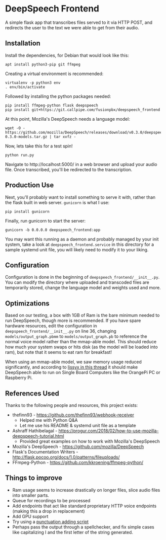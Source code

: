 # DeepSpeech Frontend

A simple flask app that transcribes files served to it via HTTP POST, and redirects the user to the text we were able to get from their audio.

## Installation
Install the dependencies, for Debian that would look like this:

```
apt install python3-pip git ffmpeg
```
Creating a virtual environment is recommended:

```
virtualenv -p python3 env
. env/bin/activate
```

Followed by installing the python packages needed:

```
pip install ffmpeg-python flask deepspeech
pip install git+https://git.callpipe.com/fusionpbx/deepspeech_frontend
```

At this point, Mozilla's DeepSpeech needs a language model:
```
wget -O - https://github.com/mozilla/DeepSpeech/releases/download/v0.3.0/deepspeech-0.3.0-models.tar.gz | tar xvfz -
```

Now, lets take this for a test spin!
```
python run.py
```
Navigate to http://localhost:5000/ in a web browser and upload your audio file. Once transcribed, you'll be redirected to the transcription.

## Production Use
Next, you'll probably want to install something to serve it with, rather than the flask built in web server.
`gunicorn` is what I use:

```
pip install gunicorn
```

Finally, run gunicorn to start the server:

```
gunicorn -b 0.0.0.0 deepspeech_frontend:app
```

You may want this running as a daemon and probably managed by your init system, take a look at
`deepspeech_frontend.service` in this directory for a sample systemd unit file, you will likely need to modify it
to your liking.

## Configuration
Configuration is done in the beginning of `deepspeech_frontend/__init__.py`. You can modify the directory where uploaded and transcoded files are temporarily stored, change the language model and weights used and more.

## Optimizations
Based on our testing, a box with 1GB of Ram is the bare minimum needed to run DeepSpeech, though more is recommended. If you have spare hardware resources, edit the configuration in `deepspeech_frontend/__init__.py` on line 36, changing `models/output_graph.pbmm` to `models/output_graph.pb` to reference the normal voice model rather than the mmap-able model. This should reduce how much your system swaps or hits disk (as the model will be loaded into ram), but note that it seems to eat ram for breakfast!

When using an mmap-able model, we saw memory usage reduced significantly, and according to [lissyx in this thread](https://discourse.mozilla.org/t/error-while-running-sample-model-on-raspbian-gnu-linux-9-4-stretch/28599/4) it should make DeepSpeech able to run on Single Board Computers like the OrangePi PC or Raspberry Pi.

## References Used
Thanks to the following people and resources, this project exists:
* thefinn93 - https://github.com/thefinn93/webhook-receiver
   * Helped me with Python Q&A
   * Let me use his README & systemd unit file as a template
* Ashraff Hathibelagal - https://progur.com/2018/02/how-to-use-mozilla-deepspeech-tutorial.html
   * Provided great examples on how to work with Mozilla's DeepSpeech
* Mozilla's DeepSpeech - https://github.com/mozilla/DeepSpeech
* Flask's Documentation Writers - http://flask.pocoo.org/docs/1.0/patterns/fileuploads/
* FFmpeg-Python - https://github.com/kkroening/ffmpeg-python/

## Things to improve
* Ram usage seems to increase drastically on longer files, slice audio files into smaller parts.
* Queue for recordings to be processed
* Add endpoints that act like standard proprietary HTTP voice endpoints (making this a drop in replacement)
* Add GPU support
* Try using a [punctuation adding script](https://github.com/alpoktem/punkProse)
* Perhaps pass the output through a spellchecker, and fix simple cases like capitalizing I and the first letter of the string generated.
